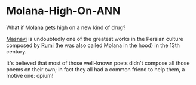 # Molana-High-On-ANN
What if Molana gets high on a new kind of drug?

[Masnavi](https://en.wikipedia.org/wiki/Masnavi) is undoubtedly one of the greatest works in the Persian culture composed by [Rumi](https://en.wikipedia.org/wiki/Rumi) (he was also called Molana in the hood) in the 13th century.

It's believed that most of those well-known poets didn't compose all those poems on their own; in fact they all had a common friend to help them, a motive one: opium!
